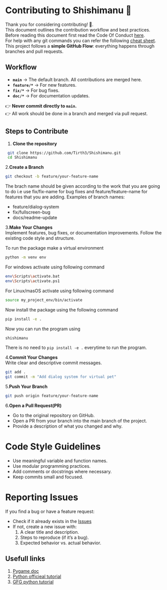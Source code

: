 # Contributing to Shishimanu 🐾

Thank you for considering contributing! 🎉.  
This document outlines the contribution workflow and best practices.  
Before reading this document first read the Code Of Conduct [here](codeofconduct.md).  
For help with any git commands you can refer the following [cheat sheet](gitcheatsheet.md).  
This project follows a **simple GitHub Flow**: everything happens through branches and pull requests.


## Workflow

- **`main`** -> The default branch. All contributions are merged here.
- **`feature/*`** -> For new features.
- **`fix/*`** -> For bug fixes.
- **`doc/*`** -> For documentation updates.

👉 **Never commit directly to `main`.**  
👉 All work should be done in a branch and merged via pull request.  

## Steps to Contribute
1. **Clone the repository**
```bash
 git clone https://github.com/Tirth3/Shishimanu.git
 cd Shishimanu
 ```

2.**Create a Branch**
```bash
git checkout -b feature/your-feature-name
```
The brach name should be given according to the work that you are going to do i.e use fix/fix-name for bug fixes and feature/feature-name for features that you are adding.
Examples of branch names:
- feature/dialog-system
- fix/fullscreen-bug
- docs/readme-update

3.**Make Your Changes**  
Implement features, bug fixes, or documentation improvements.
Follow the existing code style and structure.

To run the package make a virtual environment  
```bash 
python -m venv env
```

For windows activate using following command
```bash
env\Scripts\activate.bat
env\Scripts\activate.ps1
```

For Linux/masOS activate using following command 
```bash 
source my_project_env/bin/activate
```

Now install the package using the following command
```bash 
pip install -e .
```

Now you can run the program using
```bash
shishimanu
```

There is no need to `pip install -e .` everytime to run the program.  

4.**Commit Your Changes**  
Write clear and descriptive commit messages.
```bash
git add .
git commit -m "Add dialog system for virtual pet"
```

5.**Push Your Branch**
```bash
git push origin feature/your-feature-name
```

6.**Open a Pull Request(PR)**  
- Go to the original repository on GitHub.
- Open a PR from your branch into the main branch of the project.
- Provide a description of what you changed and why.

# Code Style Guidelines
- Use meaningful variable and function names.
- Use modular programming practices.
- Add comments or docstrings where necessary.
- Keep commits small and focused.

# Reporting Issues
If you find a bug or have a feature request:  
- Check if it already exists in the [Issues](https://github.com/Tirth3/Shishimanu/issues)
- If not, create a new issue with:
  1. A clear title and description.
  2. Steps to reproduce (if it’s a bug).
  3. Expected behavior vs. actual behavior.
 
## Usefull links
1. [Pygame doc](https://www.pygame.org/docs/)
2. [Python officieal tutorial](https://docs.python.org/3/tutorial/index.html)
3. [GFG python tutorial](https://www.geeksforgeeks.org/python/python-programming-language-tutorial/)
